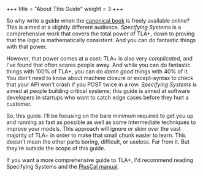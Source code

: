 +++
title = "About This Guide"
weight = 3
+++

So why write a guide when the [canonical book](https://research.microsoft.com/en-us/um/people/lamport/tla/book.html) is freely available online? This is aimed at a slightly different audience. _Specifying Systems_ is a comprehensive work that covers the total power of TLA+, down to proving that the logic is mathematically consistent.  And you can do fantastic things with that power.

However, that power comes at a cost: TLA+ is also very _complicated_, and I've found that often scares people away. And while you can do fantastic things with 100% of TLA+, you can do _damn good_ things with 40% of it. You don't need to know about machine closure or except-syntax to check that your API won't crash if you POST twice in a row. _Specifying Systems_ is aimed at people building critical systems; this guide is aimed at software developers in startups who want to catch edge cases before they hurt a customer.

So, this guide. I'll be focusing on the bare minimum required to get you up and running as fast as possible as well as some intermediate techniques to improve your models. This approach will ignore or skim over the vast majority of TLA+ in order to make that small chunk easier to learn. This doesn't mean the other parts boring, difficult, or useless. Far from it. But they're outside the scope of this guide.

If you want a more comprehensive guide to TLA+, I'd recommend reading Specifying Systems and the [PlusCal manual](https://research.microsoft.com/en-us/um/people/lamport/tla/pluscal.html).
